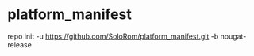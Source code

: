 # platform_manifest
repo init -u https://github.com/SoloRom/platform_manifest.git -b nougat-release
